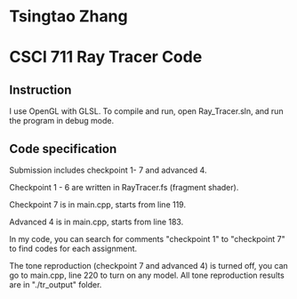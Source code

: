 # Tsingtao Zhang

# CSCI 711 Ray Tracer Code

## Instruction

I use OpenGL with GLSL. To compile and run, open Ray_Tracer.sln, and run the program in debug mode.



## Code specification

Submission includes checkpoint 1- 7 and advanced 4.

Checkpoint 1 - 6 are written in RayTracer.fs (fragment shader).

Checkpoint 7 is in main.cpp, starts from line 119.

Advanced 4 is in main.cpp, starts from line 183.



In my code, you can search for comments "checkpoint 1" to "checkpoint 7" to find codes for each assignment.

The tone reproduction (checkpoint 7 and advanced 4) is turned off, you can go to main.cpp, line 220 to turn on any model. All tone reproduction results are in "./tr_output" folder.

